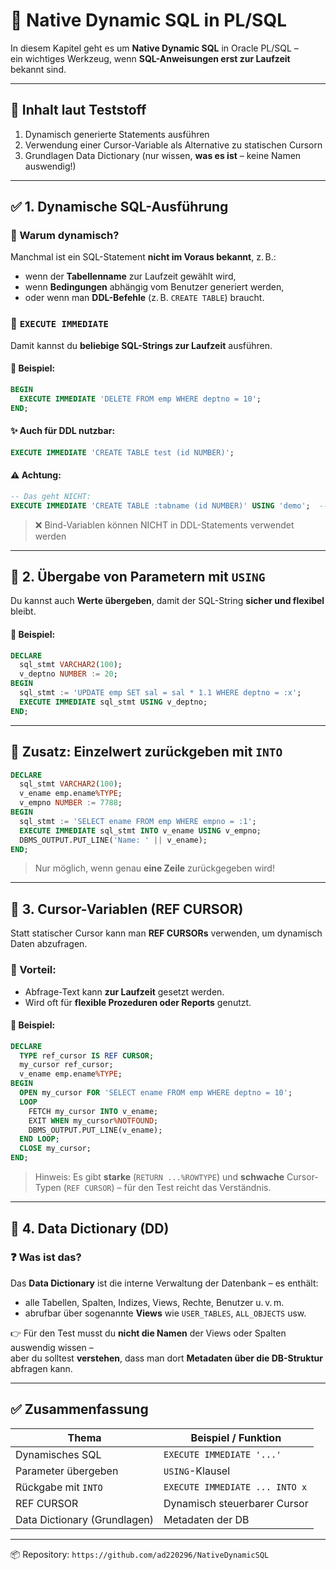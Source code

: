 # 🧩 Native Dynamic SQL in PL/SQL

In diesem Kapitel geht es um **Native Dynamic SQL** in Oracle PL/SQL –  
ein wichtiges Werkzeug, wenn **SQL-Anweisungen erst zur Laufzeit** bekannt sind.

---

## 📌 Inhalt laut Teststoff

1. Dynamisch generierte Statements ausführen  
2. Verwendung einer Cursor-Variable als Alternative zu statischen Cursorn  
3. Grundlagen Data Dictionary (nur wissen, **was es ist** – keine Namen auswendig!)

---

## ✅ 1. Dynamische SQL-Ausführung

### 🔹 Warum dynamisch?

Manchmal ist ein SQL-Statement **nicht im Voraus bekannt**, z. B.:
- wenn der **Tabellenname** zur Laufzeit gewählt wird,
- wenn **Bedingungen** abhängig vom Benutzer generiert werden,
- oder wenn man **DDL-Befehle** (z. B. `CREATE TABLE`) braucht.

### 🔹 `EXECUTE IMMEDIATE`

Damit kannst du **beliebige SQL-Strings zur Laufzeit** ausführen.

#### 🧪 Beispiel:
```sql
BEGIN
  EXECUTE IMMEDIATE 'DELETE FROM emp WHERE deptno = 10';
END;
```

#### ✨ Auch für DDL nutzbar:
```sql
EXECUTE IMMEDIATE 'CREATE TABLE test (id NUMBER)';
```

#### ⚠️ Achtung:
```sql
-- Das geht NICHT:
EXECUTE IMMEDIATE 'CREATE TABLE :tabname (id NUMBER)' USING 'demo';  -- Fehler!
```
> ❌ Bind-Variablen können NICHT in DDL-Statements verwendet werden

---

## 🔄 2. Übergabe von Parametern mit `USING`

Du kannst auch **Werte übergeben**, damit der SQL-String **sicher und flexibel** bleibt.

#### 🧪 Beispiel:
```sql
DECLARE
  sql_stmt VARCHAR2(100);
  v_deptno NUMBER := 20;
BEGIN
  sql_stmt := 'UPDATE emp SET sal = sal * 1.1 WHERE deptno = :x';
  EXECUTE IMMEDIATE sql_stmt USING v_deptno;
END;
```

---

## 🧠 Zusatz: Einzelwert zurückgeben mit `INTO`

```sql
DECLARE
  sql_stmt VARCHAR2(100);
  v_ename emp.ename%TYPE;
  v_empno NUMBER := 7788;
BEGIN
  sql_stmt := 'SELECT ename FROM emp WHERE empno = :1';
  EXECUTE IMMEDIATE sql_stmt INTO v_ename USING v_empno;
  DBMS_OUTPUT.PUT_LINE('Name: ' || v_ename);
END;
```

> Nur möglich, wenn genau **eine Zeile** zurückgegeben wird!

---

## 🧠 3. Cursor-Variablen (REF CURSOR)

Statt statischer Cursor kann man **REF CURSORs** verwenden, um dynamisch Daten abzufragen.

### 🔹 Vorteil:
- Abfrage-Text kann **zur Laufzeit** gesetzt werden.
- Wird oft für **flexible Prozeduren oder Reports** genutzt.

#### 🧪 Beispiel:
```sql
DECLARE
  TYPE ref_cursor IS REF CURSOR;
  my_cursor ref_cursor;
  v_ename emp.ename%TYPE;
BEGIN
  OPEN my_cursor FOR 'SELECT ename FROM emp WHERE deptno = 10';
  LOOP
    FETCH my_cursor INTO v_ename;
    EXIT WHEN my_cursor%NOTFOUND;
    DBMS_OUTPUT.PUT_LINE(v_ename);
  END LOOP;
  CLOSE my_cursor;
END;
```

> Hinweis: Es gibt **starke** (`RETURN ...%ROWTYPE`) und **schwache** Cursor-Typen (`REF CURSOR`) – für den Test reicht das Verständnis.

---

## 📖 4. Data Dictionary (DD)

### ❓ Was ist das?

Das **Data Dictionary** ist die interne Verwaltung der Datenbank – es enthält:
- alle Tabellen, Spalten, Indizes, Views, Rechte, Benutzer u. v. m.
- abrufbar über sogenannte **Views** wie `USER_TABLES`, `ALL_OBJECTS` usw.

👉 Für den Test musst du **nicht die Namen** der Views oder Spalten auswendig wissen –  
aber du solltest **verstehen**, dass man dort **Metadaten über die DB-Struktur** abfragen kann.

---

## ✅ Zusammenfassung

| Thema                        | Beispiel / Funktion                 |
|-----------------------------|-------------------------------------|
| Dynamisches SQL             | `EXECUTE IMMEDIATE '...'`           |
| Parameter übergeben         | `USING`-Klausel                     |
| Rückgabe mit `INTO`         | `EXECUTE IMMEDIATE ... INTO x`      |
| REF CURSOR                  | Dynamisch steuerbarer Cursor        |
| Data Dictionary (Grundlagen)| Metadaten der DB                    |

---

📦 Repository: `https://github.com/ad220296/NativeDynamicSQL`
